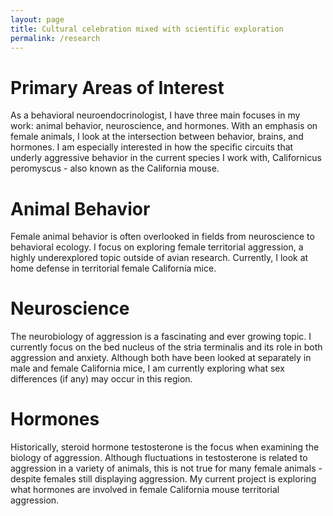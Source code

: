 ```yaml
---
layout: page
title: Cultural celebration mixed with scientific exploration
permalink: /research
---
```


# Primary Areas of Interest

As a behavioral neuroendocrinologist, I have three main focuses in my work: animal behavior, neuroscience, and hormones. With an emphasis on female animals, I look at the intersection between behavior, brains, and hormones. I am especially interested in how the specific circuits that underly aggressive behavior in the current species I work with, Californicus peromyscus - also known as the California mouse. 

# Animal Behavior
Female animal behavior is often overlooked in fields from neuroscience to behavioral ecology. I focus on exploring female territorial aggression, a highly underexplored topic outside of avian research. Currently, I look at home defense in territorial female California mice.

# Neuroscience
The neurobiology of aggression is a fascinating and ever growing topic. I currently focus on the bed nucleus of the stria terminalis and its role in both aggression and anxiety. Although both have been looked at separately in male and female California mice, I am currently exploring what sex differences (if any) may occur in this region.

# Hormones
Historically, steroid hormone testosterone is the focus when examining the biology of aggression. Although fluctuations in testosterone is related to aggression in a variety of animals, this is not true for many female animals - despite females still displaying aggression. My current project is exploring what hormones are involved in female California mouse territorial aggression.
